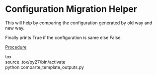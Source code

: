 # Configuration Migration Helper
This will help by comparing the configuration generated by old way and new way.

Finally prints True if the configuration is same else False.

<p style="text-decoration: underline;">Procedure </p>
tox<br/>
source .tox/py27/bin/activate<br/>
python comparte_template_outputs.py
